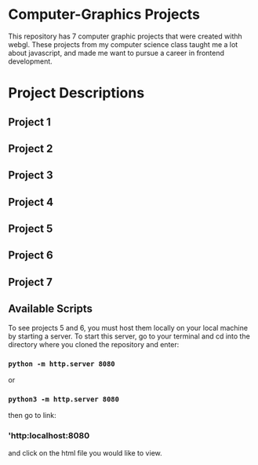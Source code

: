 # Computer-Graphics Projects
This repository has 7 computer graphic projects that were created withh webgl. These projects from my computer science class taught me a lot about javascript, and made me want to pursue a career in frontend development. 

# Project Descriptions

## Project 1
## Project 2
## Project 3
## Project 4
## Project 5
## Project 6
## Project 7

## Available Scripts

To see projects 5 and 6, you must host them locally on your local machine by starting a server.
To start this server, go to your terminal and cd into the directory where you cloned the repository and enter:

### `python -m http.server 8080`
or
### `python3 -m http.server 8080`

then go to link:
### 'http:localhost:8080
and click on the html file you would like to view.


